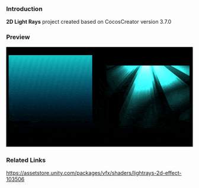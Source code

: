 ### Introduction
**2D Light Rays** project created based on CocosCreator version 3.7.0

### Preview
![image](../../../gif/202211/2022111601.gif)

### Related Links
https://assetstore.unity.com/packages/vfx/shaders/lightrays-2d-effect-103506